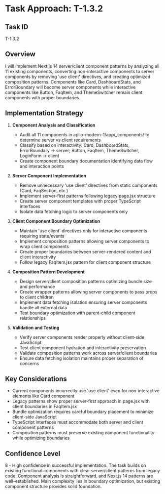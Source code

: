 # Task Approach: T-1.3.2

## Task ID
T-1.3.2

## Overview
I will implement Next.js 14 server/client component patterns by analyzing all 11 existing components, converting non-interactive components to server components by removing 'use client' directives, and creating optimized composition patterns. Components like Card, DashboardStats, and ErrorBoundary will become server components while interactive components like Button, FaqItem, and ThemeSwitcher remain client components with proper boundaries.

## Implementation Strategy

1. **Component Analysis and Classification**
   - Audit all 11 components in aplio-modern-1/app/_components/ to determine server vs client requirements
   - Classify based on interactivity: Card, DashboardStats, ErrorBoundary → server; Button, FaqItem, ThemeSwitcher, LoginForm → client
   - Create component boundary documentation identifying data flow and interaction points

2. **Server Component Implementation**
   - Remove unnecessary 'use client' directives from static components (Card, FaqSection, etc.)
   - Implement server-first patterns following legacy page.jsx structure
   - Create server component templates with proper TypeScript interfaces
   - Isolate data fetching logic to server components only

3. **Client Component Boundary Optimization**
   - Maintain 'use client' directives only for interactive components requiring state/events
   - Implement composition patterns allowing server components to wrap client components
   - Create proper boundaries between server-rendered content and client interactivity
   - Follow legacy FaqItem.jsx pattern for client component structure

4. **Composition Pattern Development**
   - Design server/client composition patterns optimizing bundle size and performance
   - Create wrapper patterns allowing server components to pass props to client children
   - Implement data fetching isolation ensuring server components handle all external data
   - Test boundary optimization with parent-child component relationships

5. **Validation and Testing**
   - Verify server components render properly without client-side JavaScript
   - Test client component hydration and interactivity preservation
   - Validate composition patterns work across server/client boundaries
   - Ensure data fetching isolation maintains proper separation of concerns

## Key Considerations

- Current components incorrectly use 'use client' even for non-interactive elements like Card component
- Legacy patterns show proper server-first approach in page.jsx with client boundaries in FaqItem.jsx  
- Bundle optimization requires careful boundary placement to minimize client-side JavaScript
- TypeScript interfaces must accommodate both server and client component patterns
- Composition patterns must preserve existing component functionality while optimizing boundaries

## Confidence Level
8 - High confidence in successful implementation. The task builds on existing functional components with clear server/client patterns from legacy code. Component analysis is straightforward, and Next.js 14 patterns are well-established. Main complexity lies in boundary optimization, but existing component structure provides solid foundation.